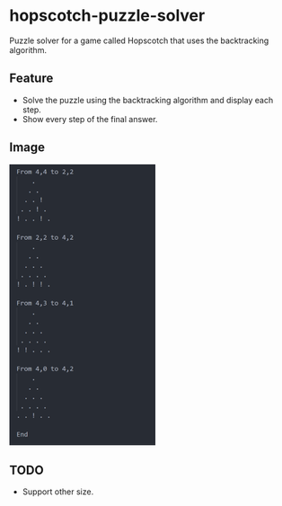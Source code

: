 # hopscotch-puzzle-solver

Puzzle solver for a game called Hopscotch that uses the backtracking algorithm.

## Feature

- Solve the puzzle using the backtracking algorithm and display each step.
- Show every step of the final answer.

## Image
![image](Capture.PNG)

## TODO

- Support other size.
